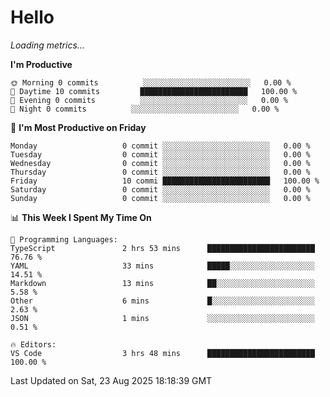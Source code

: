 # Hello

<!-- METRICS:START -->
<p><em>Loading metrics…</em></p>
<!-- METRICS:END -->

<!--START_SECTION:waka-->
**I'm Productive**

```text
🌞 Morning 0 commits          ░░░░░░░░░░░░░░░░░░░░░░░░   0.00 % 
🌆 Daytime 10 commits         ████████████████████████   100.00 % 
🌃 Evening 0 commits          ░░░░░░░░░░░░░░░░░░░░░░░░   0.00 % 
🌙 Night 0 commits          ░░░░░░░░░░░░░░░░░░░░░░░░   0.00 % 
```
📅 **I'm Most Productive on Friday**

```text
Monday                   0 commit ░░░░░░░░░░░░░░░░░░░░░░░░   0.00 % 
Tuesday                  0 commit ░░░░░░░░░░░░░░░░░░░░░░░░   0.00 % 
Wednesday                0 commit ░░░░░░░░░░░░░░░░░░░░░░░░   0.00 % 
Thursday                 0 commit ░░░░░░░░░░░░░░░░░░░░░░░░   0.00 % 
Friday                   10 commi ████████████████████████   100.00 % 
Saturday                 0 commit ░░░░░░░░░░░░░░░░░░░░░░░░   0.00 % 
Sunday                   0 commit ░░░░░░░░░░░░░░░░░░░░░░░░   0.00 % 
```

📊 **This Week I Spent My Time On**

```text
💬 Programming Languages: 
TypeScript               2 hrs 53 mins      ████████████████████████   76.76 % 
YAML                     33 mins            █████░░░░░░░░░░░░░░░░░░░   14.51 % 
Markdown                 13 mins            ██░░░░░░░░░░░░░░░░░░░░░░   5.58 % 
Other                    6 mins             █░░░░░░░░░░░░░░░░░░░░░░░   2.63 % 
JSON                     1 mins             ░░░░░░░░░░░░░░░░░░░░░░░░   0.51 % 

🔥 Editors: 
VS Code                  3 hrs 48 mins      ████████████████████████   100.00 % 
```

 Last Updated on Sat, 23 Aug 2025 18:18:39 GMT
<!--END_SECTION:waka-->

